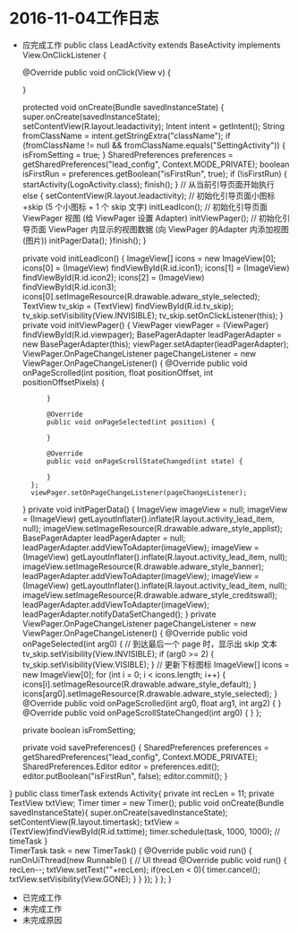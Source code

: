 # 2016-11-04工作日志
* 应完成工作
public class LeadActivity extends BaseActivity  implements View.OnClickListener {

    @Override
    public void onClick(View v) {

    }

    protected void onCreate(Bundle savedInstanceState) {
        super.onCreate(savedInstanceState);
        setContentView(R.layout.leadactivity);
        Intent intent = getIntent();
        String fromClassName = intent.getStringExtra("className");
        if (fromClassName != null &&
                fromClassName.equals("SettingActivity")) {
            isFromSetting = true;
        }
        SharedPreferences preferences =
                getSharedPreferences("lead_config", Context.MODE_PRIVATE);
        boolean isFirstRun = preferences.getBoolean("isFirstRun", true);
        if (!isFirstRun) {
            startActivity(LogoActivity.class);
            finish();
        }
// 从当前引导页面开始执行
        else {
            setContentView(R.layout.leadactivity);
// 初始化引导页面小图标+skip (5 个小图标 + 1 个 skip 文字)
            initLeadIcon();
// 初始化引导页面 ViewPager 视图 (给 ViewPager 设置 Adapter)
            initViewPager();
// 初始化引导页面 ViewPager 内显示的视图数据 (向 ViewPager 的Adapter 内添加视图(图片))
            initPagerData();
        }finish();
    }


    private void initLeadIcon() {
        ImageView[] icons = new ImageView[0];
        icons[0] = (ImageView) findViewById(R.id.icon1);
        icons[1] = (ImageView) findViewById(R.id.icon2);
        icons[2] = (ImageView) findViewById(R.id.icon3);
        icons[0].setImageResource(R.drawable.adware_style_selected);
        TextView tv_skip = (TextView) findViewById(R.id.tv_skip);
        tv_skip.setVisibility(View.INVISIBLE);
        tv_skip.setOnClickListener(this);
    }
    private void initViewPager() {
        ViewPager viewPager = (ViewPager) findViewById(R.id.viewpager);
        BasePagerAdapter leadPagerAdapter = new BasePagerAdapter(this);
        viewPager.setAdapter(leadPagerAdapter);
        ViewPager.OnPageChangeListener pageChangeListener = new ViewPager.OnPageChangeListener() {
            @Override
            public void onPageScrolled(int position, float positionOffset, int positionOffsetPixels) {

            }

            @Override
            public void onPageSelected(int position) {

            }

            @Override
            public void onPageScrollStateChanged(int state) {

            }
        };
        viewPager.setOnPageChangeListener(pageChangeListener);
    }
    private void initPagerData() {
        ImageView imageView = null;
        imageView = (ImageView)
                getLayoutInflater().inflate(R.layout.activity_lead_item, null);
        imageView.setImageResource(R.drawable.adware_style_applist);
        BasePagerAdapter leadPagerAdapter = null;
        leadPagerAdapter.addViewToAdapter(imageView);
        imageView = (ImageView)
                getLayoutInflater().inflate(R.layout.activity_lead_item, null);
        imageView.setImageResource(R.drawable.adware_style_banner);
        leadPagerAdapter.addViewToAdapter(imageView);
        imageView = (ImageView)
                getLayoutInflater().inflate(R.layout.activity_lead_item, null);
        imageView.setImageResource(R.drawable.adware_style_creditswall);
        leadPagerAdapter.addViewToAdapter(imageView);
        leadPagerAdapter.notifyDataSetChanged();
    }
    private ViewPager.OnPageChangeListener pageChangeListener = new
            ViewPager.OnPageChangeListener() {
                @Override
                public void onPageSelected(int arg0) {
// 到达最后一个 page 时，显示出 skip 文本
                    tv_skip.setVisibility(View.INVISIBLE);
                    if (arg0 >= 2) {
                        tv_skip.setVisibility(View.VISIBLE);
                    }
// 更新下标图标
                    ImageView[] icons = new ImageView[0];
                    for (int i = 0; i < icons.length; i++) {
                        icons[i].setImageResource(R.drawable.adware_style_default);
                    }
                    icons[arg0].setImageResource(R.drawable.adware_style_selected);
                }
                @Override
                public void onPageScrolled(int arg0, float arg1, int arg2) {
                }
                @Override
                public void onPageScrollStateChanged(int arg0) {
                }
            };

    private boolean isFromSetting;

    private void savePreferences() {
        SharedPreferences preferences =
                getSharedPreferences("lead_config", Context.MODE_PRIVATE);
        SharedPreferences.Editor editor = preferences.edit();
        editor.putBoolean("isFirstRun", false);
        editor.commit();
    }



}
public class timerTask extends Activity{ 
  private int recLen = 11; 
  private TextView txtView; 
  Timer timer = new Timer(); 
  public void onCreate(Bundle savedInstanceState){ 
    super.onCreate(savedInstanceState); 
    setContentView(R.layout.timertask); 
    txtView = (TextView)findViewById(R.id.txttime); 
    timer.schedule(task, 1000, 1000);    // timeTask 
  }   
  TimerTask task = new TimerTask() { 
    @Override
    public void run() { 
      runOnUiThread(new Runnable() {   // UI thread 
        @Override
        public void run() { 
          recLen--; 
          txtView.setText(""+recLen); 
          if(recLen < 0){ 
            timer.cancel(); 
            txtView.setVisibility(View.GONE); 
          } 
        } 
      }); 
    } 
  }; 
}
* 已完成工作
* 未完成工作
* 未完成原因
